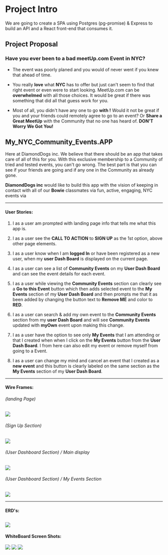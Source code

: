 # Project Intro
We are going to create a SPA using Postgres (pg-promise) & Express to build an API and a React front-end that consumes it.


## Project Proposal

### Have you ever been to a bad meetUp.com Event in NYC?

* The event was poorly planed and you would of never went if you knew that ahead of time.

* You really **love** what **NYC** has to offer but just can't seem to find that right event or even were to start looking. MeetUp.com can be **overwhelmed** with all those choices. It would be great if there was something that did all that guess work for you.

* Most of all, you didn't have any one to go **with !** Would it not be great if you and your friends could remotely agree to go to an event? Or **Share a Great MeetUp** with the Community that no one has heard of.    **DON'T Worry We Got You!**
## My_NYC_Community_Events.APP
Here at DiamondDogs inc. We believe that there should be an app that takes care of all of this for you. With this exclusive membership to a Community of tried and tested events, you can't go wrong. The best part is that you can see if your friends are going and if any one in the Community as already gone.

**DiamondDogs inc** would like to build this app with the vision of keeping in contact with all of our **Bowie** classmates via fun, active, engaging, NYC events via


---
#### User Stories:

1. I as a user am prompted with landing page info that tells me what this app is.

2. I as a user see the **CALL TO ACTION** to **SIGN UP** as the 1st option, above other page elements.

3. I as a user know when I am **logged In** or have been registered as a new user, when my **user Dash Board** is displayed on the current page.

4. I as a user can see a list of **Community Events** on my **User Dash Board** and can see the event details for each event.

5. I as a user while viewing the **Community Events** section can clearly see a **Go to this Event** button which then adds selected event to the **My Events** section of my **User Dash Board** and then prompts me that it as been added by changing the button text to **Remove ME** and color to **RED**.

6. I as a user can search & add my own event to the **Community Events** section from my **user Dash Board** and will see **Community Events** updated with **myOwn** event upon making this change.

7. I as a user have the option to see only **My Events** that I am attending or that I created when when I click on the **My Events** button from the  **User Dash Board**. I from here can also edit my event or remove myself from going to a Event.

8. I as a user can change my mind and cancel an event that I created as a **new event** and this button is clearly labeled on the same section as the **My Events** section of my **User Dash Board**.

---

#### Wire Frames:
###### (landing Page)
![](./readMe_images/Project-3-Wireframes_1of4.jpg)
###### (Sign Up Section)
![](./readMe_images/Project-3-Wireframes_2of4.jpg)
###### (User Dashboard Section) / Main display
![](./readMe_images/Project-3-Wireframes_3of4.jpg)
###### (User Dashboard Section) / My Events Section
![](./readMe_images/Project-3-Wireframes_4of4.jpg)

---

#### ERD's:
![](./readMe_images/Event_Community_ERD.png)
---
#### WhiteBoard Screen Shots:
![](./readMe_images/1of3-whiteBoard.jpg)
![](./readMe_images/2of3-whiteBoard.jpg)
![](./readMe_images/3of3-whiteBoard.jpg)
